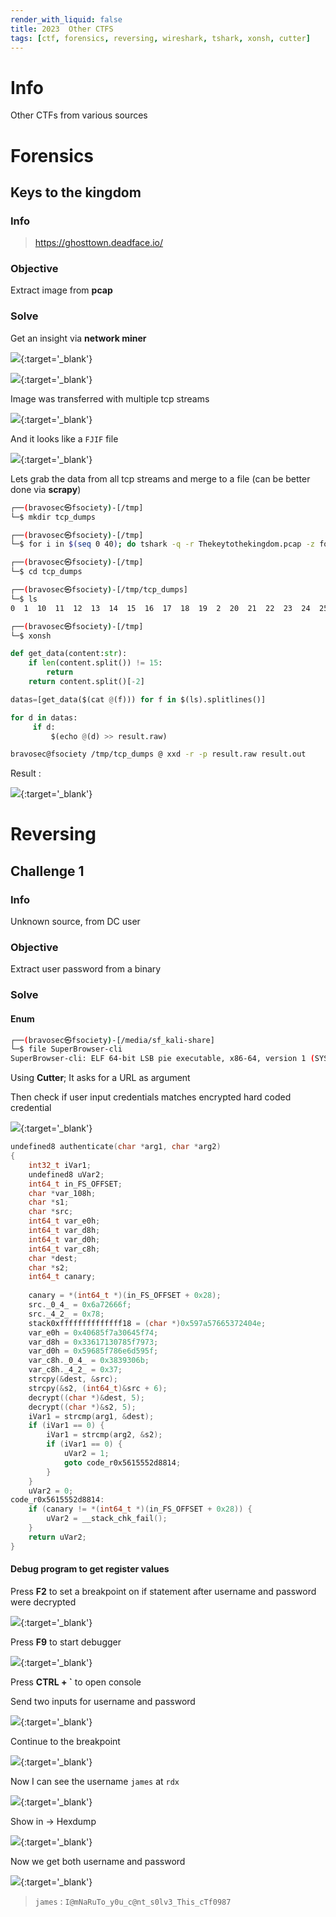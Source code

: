 ```yaml
---
render_with_liquid: false
title: 2023  Other CTFS
tags: [ctf, forensics, reversing, wireshark, tshark, xonsh, cutter]
---
```




# Info

Other CTFs from various sources

# Forensics


## Keys to the kingdom


### Info

> https://ghosttown.deadface.io/

### Objective

Extract image from **pcap**

### Solve

Get an insight via **network miner**

![](/assets/obsidian/7af382f3c61b338dcd2a9e01e6e6732e.png){:target='_blank'}

![](/assets/obsidian/24788f8a1ced4577ca2f411ea688bb72.png){:target='_blank'}

Image was transferred with multiple tcp streams

![](/assets/obsidian/e62d092c27ad35ddf8431381d042dbcc.png){:target='_blank'}

And it looks like a `FJIF` file

![](/assets/obsidian/5ba7d8ae234597a043f8b0869ecb1156.png){:target='_blank'}

Lets grab the data from all tcp streams and merge to a file (can be better done via **scrapy**)

```bash
┌──(bravosec㉿fsociety)-[/tmp]
└─$ mkdir tcp_dumps

┌──(bravosec㉿fsociety)-[/tmp]
└─$ for i in $(seq 0 40); do tshark -q -r Thekeytothekingdom.pcap -z follow,tcp,raw,$i > tcp_dumps/$i; done
```

```bash
┌──(bravosec㉿fsociety)-[/tmp]
└─$ cd tcp_dumps

┌──(bravosec㉿fsociety)-[/tmp/tcp_dumps]
└─$ ls
0  1  10  11  12  13  14  15  16  17  18  19  2  20  21  22  23  24  25  26  27  28  29  3  30  31  32  33  34  35  36  37  38  39  4  40  5  6  7  8  9
```

```bash
┌──(bravosec㉿fsociety)-[/tmp]
└─$ xonsh
```

```python
def get_data(content:str):
    if len(content.split()) != 15:
        return
    return content.split()[-2]
```

```python
datas=[get_data($(cat @(f))) for f in $(ls).splitlines()]
```

```python
for d in datas:
     if d:
         $(echo @(d) >> result.raw)
```

```bash
bravosec@fsociety /tmp/tcp_dumps @ xxd -r -p result.raw result.out
```

Result : 

![](/assets/obsidian/f201b02e8f2d54e3e8be587189774ac4.jpg){:target='_blank'}


# Reversing


## Challenge 1


### Info

Unknown source, from DC user

### Objective

Extract user password from a binary

### Solve


#### Enum

```bash
┌──(bravosec㉿fsociety)-[/media/sf_kali-share]
└─$ file SuperBrowser-cli
SuperBrowser-cli: ELF 64-bit LSB pie executable, x86-64, version 1 (SYSV), dynamically linked, interpreter /lib64/ld-linux-x86-64.so.2, BuildID[sha1]=18409341e784ffa6662849dd9d139bb70e86e715, for GNU/Linux 3.2.0, not stripped
```

Using **Cutter**; It asks for a URL as argument

Then check if user input credentials matches encrypted hard coded credential

![](/assets/obsidian/6eac1a2dfdb7e8901811a21b9e4748b6.png){:target='_blank'}

```c
undefined8 authenticate(char *arg1, char *arg2)
{
    int32_t iVar1;
    undefined8 uVar2;
    int64_t in_FS_OFFSET;
    char *var_108h;
    char *s1;
    char *src;
    int64_t var_e0h;
    int64_t var_d8h;
    int64_t var_d0h;
    int64_t var_c8h;
    char *dest;
    char *s2;
    int64_t canary;
    
    canary = *(int64_t *)(in_FS_OFFSET + 0x28);
    src._0_4_ = 0x6a72666f;
    src._4_2_ = 0x78;
    stack0xffffffffffffff18 = (char *)0x597a57665372404e;
    var_e0h = 0x40685f7a30645f74;
    var_d8h = 0x33617130785f7973;
    var_d0h = 0x59685f786e6d595f;
    var_c8h._0_4_ = 0x3839306b;
    var_c8h._4_2_ = 0x37;
    strcpy(&dest, &src);
    strcpy(&s2, (int64_t)&src + 6);
    decrypt((char *)&dest, 5);
    decrypt((char *)&s2, 5);
    iVar1 = strcmp(arg1, &dest);
    if (iVar1 == 0) {
        iVar1 = strcmp(arg2, &s2);
        if (iVar1 == 0) {
            uVar2 = 1;
            goto code_r0x5615552d8814;
        }
    }
    uVar2 = 0;
code_r0x5615552d8814:
    if (canary != *(int64_t *)(in_FS_OFFSET + 0x28)) {
        uVar2 = __stack_chk_fail();
    }
    return uVar2;
}
```


#### Debug program to get register values

Press **F2** to set a breakpoint on if statement after username and password were decrypted

![](/assets/obsidian/b41a2bbd975b4af63f80dea9376c0bee.png){:target='_blank'}

Press **F9** to start debugger

![](/assets/obsidian/6ddf8bfae0f43cf713946428bb8c7b2c.png){:target='_blank'}

Press **CTRL + `** to open console

Send two inputs for username and password

![](/assets/obsidian/b374ed4db66362f845a590a98686daf9.png){:target='_blank'}

Continue to the breakpoint

![](/assets/obsidian/9954b427f5bc5081284333ce16531e0f.png){:target='_blank'}

Now I can see the username `james` at `rdx`

![](/assets/obsidian/9e767d9377dc7068123b823cad2a6158.png){:target='_blank'}

Show in -> Hexdump

![](/assets/obsidian/bdc23e27ab4e8ff0898106c6f293b24f.png){:target='_blank'}

Now we get both username and password

![](/assets/obsidian/6db6fe941fb944cc3dbf64fb243ac30e.png){:target='_blank'}

> `james` : `I@mNaRuTo_y0u_c@nt_s0lv3_This_cTf0987`

